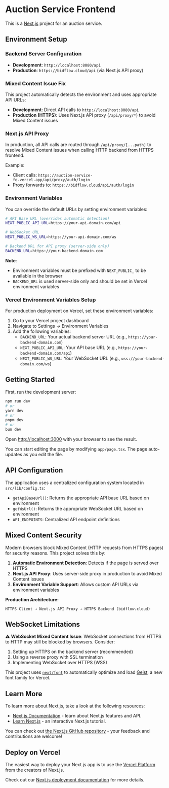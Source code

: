 # Auction Service Frontend

This is a [Next.js](https://nextjs.org) project for an auction service.

## Environment Setup

### Backend Server Configuration

- **Development**: `http://localhost:8080/api`
- **Production**: `https://bidflow.cloud/api` (via Next.js API proxy)

### Mixed Content Issue Fix

This project automatically detects the environment and uses appropriate API URLs:

- **Development**: Direct API calls to `http://localhost:8080/api`
- **Production (HTTPS)**: Uses Next.js API proxy (`/api/proxy/*`) to avoid Mixed Content issues

### Next.js API Proxy

In production, all API calls are routed through `/api/proxy/[...path]` to resolve Mixed Content issues when calling HTTP backend from HTTPS frontend.

Example:
- Client calls: `https://auction-service-fe.vercel.app/api/proxy/auth/login`
- Proxy forwards to: `https://bidflow.cloud/api/auth/login`

### Environment Variables

You can override the default URLs by setting environment variables:

```bash
# API Base URL (overrides automatic detection)
NEXT_PUBLIC_API_URL=https://your-api-domain.com/api

# WebSocket URL  
NEXT_PUBLIC_WS_URL=https://your-api-domain.com/ws

# Backend URL for API proxy (server-side only)
BACKEND_URL=https://your-backend-domain.com
```

**Note**: 
- Environment variables must be prefixed with `NEXT_PUBLIC_` to be available in the browser
- `BACKEND_URL` is used server-side only and should be set in Vercel environment variables

### Vercel Environment Variables Setup

For production deployment on Vercel, set these environment variables:

1. Go to your Vercel project dashboard
2. Navigate to Settings → Environment Variables
3. Add the following variables:
   - `BACKEND_URL`: Your actual backend server URL (e.g., `https://your-backend-domain.com`)
   - `NEXT_PUBLIC_API_URL`: Your API base URL (e.g., `https://your-backend-domain.com/api`)
   - `NEXT_PUBLIC_WS_URL`: Your WebSocket URL (e.g., `wss://your-backend-domain.com/ws`)

## Getting Started

First, run the development server:

```bash
npm run dev
# or
yarn dev
# or
pnpm dev
# or
bun dev
```

Open [http://localhost:3000](http://localhost:3000) with your browser to see the result.

You can start editing the page by modifying `app/page.tsx`. The page auto-updates as you edit the file.

## API Configuration

The application uses a centralized configuration system located in `src/lib/config.ts`:

- `getApiBaseUrl()`: Returns the appropriate API base URL based on environment
- `getWsUrl()`: Returns the appropriate WebSocket URL based on environment
- `API_ENDPOINTS`: Centralized API endpoint definitions

## Mixed Content Security

Modern browsers block Mixed Content (HTTP requests from HTTPS pages) for security reasons. This project solves this by:

1. **Automatic Environment Detection**: Detects if the page is served over HTTPS
2. **Next.js API Proxy**: Uses server-side proxy in production to avoid Mixed Content issues
3. **Environment Variable Support**: Allows custom API URLs via environment variables

**Production Architecture:**
```
HTTPS Client → Next.js API Proxy → HTTPS Backend (bidflow.cloud)
```

## WebSocket Limitations

⚠️ **WebSocket Mixed Content Issue**: WebSocket connections from HTTPS to HTTP may still be blocked by browsers. Consider:

1. Setting up HTTPS on the backend server (recommended)
2. Using a reverse proxy with SSL termination
3. Implementing WebSocket over HTTPS (WSS)

This project uses [`next/font`](https://nextjs.org/docs/app/building-your-application/optimizing/fonts) to automatically optimize and load [Geist](https://vercel.com/font), a new font family for Vercel.

## Learn More

To learn more about Next.js, take a look at the following resources:

- [Next.js Documentation](https://nextjs.org/docs) - learn about Next.js features and API.
- [Learn Next.js](https://nextjs.org/learn) - an interactive Next.js tutorial.

You can check out [the Next.js GitHub repository](https://github.com/vercel/next.js) - your feedback and contributions are welcome!

## Deploy on Vercel

The easiest way to deploy your Next.js app is to use the [Vercel Platform](https://vercel.com/new?utm_medium=default-template&filter=next.js&utm_source=create-next-app&utm_campaign=create-next-app-readme) from the creators of Next.js.

Check out our [Next.js deployment documentation](https://nextjs.org/docs/app/building-your-application/deploying) for more details.
